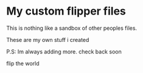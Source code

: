 # My custom flipper files

This is nothing like a sandbox of other peoples files.

These are my own stuff i created

P.S: Im always adding more. check back soon

flip the world
